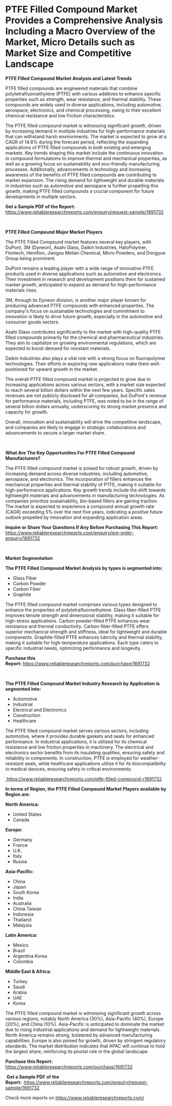 <p><h1>PTFE Filled Compound Market Provides a Comprehensive Analysis Including a Macro Overview of the Market, Micro Details such as Market Size and Competitive Landscape</h1></p><p><strong>PTFE Filled Compound Market Analysis and Latest Trends</strong></p>
<p><p>PTFE filled compounds are engineered materials that combine polytetrafluoroethylene (PTFE) with various additives to enhance specific properties such as strength, wear resistance, and thermal stability. These compounds are widely used in diverse applications, including automotive, aerospace, electronics, and chemical processing, owing to their excellent chemical resistance and low friction characteristics.</p><p>The PTFE filled compound market is witnessing significant growth, driven by increasing demand in multiple industries for high-performance materials that can withstand harsh environments. The market is expected to grow at a CAGR of 14.6% during the forecast period, reflecting the expanding applications of PTFE filled compounds in both existing and emerging markets. Key trends shaping this market include the continuous innovation in compound formulations to improve thermal and mechanical properties, as well as a growing focus on sustainability and eco-friendly manufacturing processes. Additionally, advancements in technology and increasing awareness of the benefits of PTFE filled compounds are contributing to market expansion. The rising demand for lightweight and durable materials in industries such as automotive and aerospace is further propelling this growth, making PTFE filled compounds a crucial component for future developments in multiple sectors.</p></p>
<p><strong>Get a Sample PDF of the Report:&nbsp;</strong> <a href="https://www.reliableresearchreports.com/enquiry/request-sample/1691732?utm_campaign=2208&utm_medium=2&utm_source=Github&utm_content=ia&utm_term=27032025&utm_id=ptfe-filled-compound">https://www.reliableresearchreports.com/enquiry/request-sample/1691732</a></p>
<p>&nbsp;</p>
<p><strong>PTFE Filled Compound Major Market Players</strong></p>
<p><p>The PTFE Filled Compound market features several key players, with DuPont, 3M (Dyneon), Asahi Glass, Daikin Industries, HaloPolymer, Flontech, Heroflon, Jiangsu Meilan Chemical, Micro Powders, and Dongyue Group being prominent. </p><p>DuPont remains a leading player with a wide range of innovative PTFE products used in diverse applications such as automotive and electronics. Their investment in research and development positions them for sustained market growth, anticipated to expand as demand for high-performance materials rises.</p><p>3M, through its Dyneon division, is another major player known for producing advanced PTFE compounds with enhanced properties. The company's focus on sustainable technologies and commitment to innovation is likely to drive future growth, especially in the automotive and consumer goods sectors.</p><p>Asahi Glass contributes significantly to the market with high-quality PTFE filled compounds primarily for the chemical and pharmaceutical industries. They aim to capitalize on growing environmental regulations, which are expected to boost demand for resistant materials.</p><p>Daikin Industries also plays a vital role with a strong focus on fluoropolymer technologies. Their efforts in exploring new applications make them well-positioned for upward growth in the market.</p><p>The overall PTFE filled compound market is projected to grow due to increasing applications across various sectors, with a market size expected to reach several billion dollars within the next few years. Specific sales revenues are not publicly disclosed for all companies, but DuPont's revenue for performance materials, including PTFE, was noted to be in the range of several billion dollars annually, underscoring its strong market presence and capacity for growth.</p><p>Overall, innovation and sustainability will drive the competitive landscape, and companies are likely to engage in strategic collaborations and advancements to secure a larger market share.</p></p>
<p>&nbsp;</p>
<p><strong>What Are The Key Opportunities For PTFE Filled Compound Manufacturers?</strong></p>
<p><p>The PTFE filled compound market is poised for robust growth, driven by increasing demand across diverse industries, including automotive, aerospace, and electronics. The incorporation of fillers enhances the mechanical properties and thermal stability of PTFE, making it suitable for high-performance applications. Key growth trends include the shift towards lightweight materials and advancements in manufacturing technologies. As companies prioritize sustainability, bio-based fillers are gaining traction. The market is expected to experience a compound annual growth rate (CAGR) exceeding 5% over the next five years, indicating a positive future outlook propelled by innovation and expanding application areas.</p></p>
<p><strong>Inquire or Share Your Questions If Any Before Purchasing This Report:</strong> <a href="https://www.reliableresearchreports.com/enquiry/pre-order-enquiry/1691732?utm_campaign=2208&utm_medium=2&utm_source=Github&utm_content=ia&utm_term=27032025&utm_id=ptfe-filled-compound">https://www.reliableresearchreports.com/enquiry/pre-order-enquiry/1691732</a></p>
<p>&nbsp;</p>
<p><strong>Market Segmentation</strong></p>
<p><strong>The PTFE Filled Compound Market Analysis by types is segmented into:</strong></p>
<p><ul><li>Glass Fiber</li><li>Carbon Powder</li><li>Carbon Fiber</li><li>Graphite</li></ul></p>
<p><p>The PTFE filled compound market comprises various types designed to enhance the properties of polytetrafluoroethylene. Glass fiber-filled PTFE improves tensile strength and dimensional stability, making it suitable for high-stress applications. Carbon powder-filled PTFE enhances wear resistance and thermal conductivity. Carbon fiber-filled PTFE offers superior mechanical strength and stiffness, ideal for lightweight and durable components. Graphite-filled PTFE enhances lubricity and thermal stability, making it suitable for high-temperature applications. Each type caters to specific industrial needs, optimizing performance and longevity.</p></p>
<p><strong>Purchase this Report:&nbsp;</strong><a href="https://www.reliableresearchreports.com/purchase/1691732?utm_campaign=2208&utm_medium=2&utm_source=Github&utm_content=ia&utm_term=27032025&utm_id=ptfe-filled-compound">https://www.reliableresearchreports.com/purchase/1691732</a></p>
<p>&nbsp;</p>
<p><strong>The PTFE Filled Compound Market Industry Research by Application is segmented into:</strong></p>
<p><ul><li>Automotive</li><li>Industrial</li><li>Electrical and Electronics</li><li>Construction</li><li>Healthcare</li></ul></p>
<p><p>The PTFE filled compound market serves various sectors, including automotive, where it provides durable gaskets and seals for enhanced performance. In industrial applications, it is utilized for its chemical resistance and low friction properties in machinery. The electrical and electronics sector benefits from its insulating qualities, ensuring safety and reliability in components. In construction, PTFE is employed for weather-resistant seals, while healthcare applications utilize it for its biocompatibility in medical devices, ensuring safety in critical environments.</p></p>
<p><a href="https://www.reliableresearchreports.com/ptfe-filled-compound-r1691732?utm_campaign=2208&utm_medium=2&utm_source=Github&utm_content=ia&utm_term=27032025&utm_id=ptfe-filled-compound">&nbsp;https://www.reliableresearchreports.com/ptfe-filled-compound-r1691732</a></p>
<p><strong>In terms of Region, the PTFE Filled Compound Market Players available by Region are:</strong></p>
<p>
    <p> <strong> North America: </strong>
        <ul>
            <li>United States</li>
            <li>Canada</li>
        </ul>
        </p> 
    <p> <strong> Europe: </strong>
        <ul>
            <li>Germany</li>
            <li>France</li>
            <li>U.K.</li>
            <li>Italy</li>
            <li>Russia</li>
        </ul>
        </p> 
    <p> <strong> Asia-Pacific: </strong>
        <ul>
            <li>China</li>
            <li>Japan</li>
            <li>South Korea</li>
            <li>India</li>
            <li>Australia</li>
            <li>China Taiwan</li>
            <li>Indonesia</li>
            <li>Thailand</li>
            <li>Malaysia</li>
        </ul>
        </p> 
    <p> <strong> Latin America: </strong>
        <ul>
            <li>Mexico</li>
            <li>Brazil</li>
            <li>Argentina Korea</li>
            <li>Colombia</li>
        </ul>
        </p> 
    <p> <strong> Middle East & Africa: </strong>
        <ul>
            <li>Turkey</li>
            <li>Saudi</li>
            <li>Arabia</li>
            <li>UAE</li>
            <li>Korea</li>
        </ul>
    </p>
    </p>
<p><p>The PTFE filled compound market is witnessing significant growth across various regions, notably North America (30%), Asia-Pacific (40%), Europe (20%), and China (10%). Asia-Pacific is anticipated to dominate the market due to rising industrial applications and demand for lightweight materials. North America remains strong, bolstered by advanced manufacturing capabilities. Europe is also poised for growth, driven by stringent regulatory standards. The market distribution indicates that APAC will continue to hold the largest share, reinforcing its pivotal role in the global landscape.</p></p>
<p><strong>Purchase this Report: </strong><a href="https://www.reliableresearchreports.com/purchase/1691732?utm_campaign=2208&utm_medium=2&utm_source=Github&utm_content=ia&utm_term=27032025&utm_id=ptfe-filled-compound">https://www.reliableresearchreports.com/purchase/1691732</a></p>
<p>&nbsp;<strong>Get a Sample PDF of the Report:&nbsp;&nbsp;</strong><a href="https://www.reliableresearchreports.com/enquiry/request-sample/1691732?utm_campaign=2208&utm_medium=2&utm_source=Github&utm_content=ia&utm_term=27032025&utm_id=ptfe-filled-compound">https://www.reliableresearchreports.com/enquiry/request-sample/1691732</a></p>
<p><strong></strong></p>
<p>Check more reports on <a href="https://www.reliableresearchreports.com/?utm_campaign=2208&utm_medium=2&utm_source=Github&utm_content=ia&utm_term=27032025&utm_id=ptfe-filled-compound">https://www.reliableresearchreports.com/</a></p>
